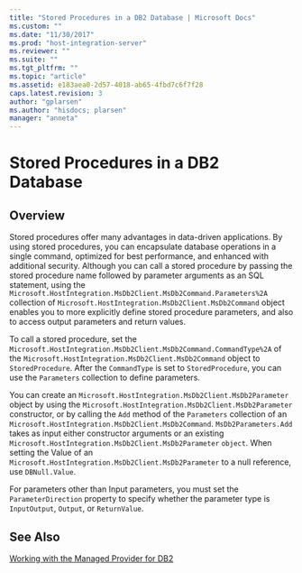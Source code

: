 ```yaml
---
title: "Stored Procedures in a DB2 Database | Microsoft Docs"
ms.custom: ""
ms.date: "11/30/2017"
ms.prod: "host-integration-server"
ms.reviewer: ""
ms.suite: ""
ms.tgt_pltfrm: ""
ms.topic: "article"
ms.assetid: e183aea0-2d57-4018-ab65-4fbd7c6f7f28
caps.latest.revision: 3
author: "gplarsen"
ms.author: "hisdocs; plarsen"
manager: "anneta"
---
```

# Stored Procedures in a DB2 Database

## Overview
Stored procedures offer many advantages in data-driven applications. By using stored procedures, you can encapsulate database operations in a single command, optimized for best performance, and enhanced with additional security. Although you can call a stored procedure by passing the stored procedure name followed by parameter arguments as an SQL statement, using the `Microsoft.HostIntegration.MsDb2Client.MsDb2Command.Parameters%2A` collection of `Microsoft.HostIntegration.MsDb2Client.MsDb2Command` object enables you to more explicitly define stored procedure parameters, and also to access output parameters and return values.  
  
 To call a stored procedure, set the `Microsoft.HostIntegration.MsDb2Client.MsDb2Command.CommandType%2A` of the `Microsoft.HostIntegration.MsDb2Client.MsDb2Command` object to `StoredProcedure`. After the `CommandType` is set to `StoredProcedure`, you can use the `Parameters` collection to define parameters.  
  
 You can create an `Microsoft.HostIntegration.MsDb2Client.MsDb2Parameter` object by using the `Microsoft.HostIntegration.MsDb2Client.MsDb2Parameter` constructor, or by calling the `Add` method of the `Parameters` collection of an `Microsoft.HostIntegration.MsDb2Client.MsDb2Command`. `MsDb2Parameters.Add` takes as input either constructor arguments or an existing `Microsoft.HostIntegration.MsDb2Client.MsDb2Parameter` `object`. When setting the Value of an `Microsoft.HostIntegration.MsDb2Client.MsDb2Parameter` to a null reference, use `DBNull.Value`.  
  
 For parameters other than Input parameters, you must set the `ParameterDirection` property to specify whether the parameter type is `InputOutput`, `Output`, or `ReturnValue`.  
  
## See Also  
 [Working with the Managed Provider for DB2](../core/working-with-the-managed-provider-for-db21.md)